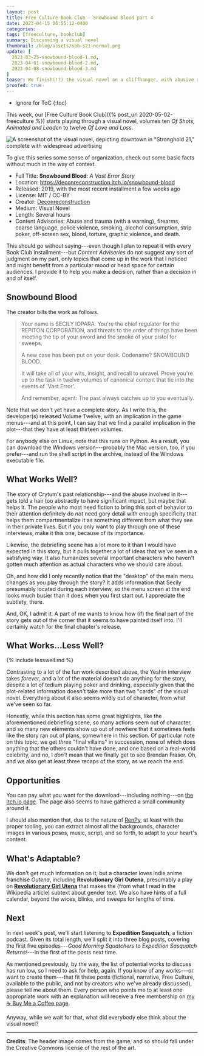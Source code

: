 ```yaml
---
layout: post
title: Free Culture Book Club — Snowbound Blood part 4
date: 2023-04-15 06:55:12-0400
categories:
tags: [freeculture, bookclub]
summary: Discussing a visual novel
thumbnail: /blog/assets/sbb-s21-normal.png
update: [
  2023-03-25-snowbound-blood-1.md,
  2023-04-01-snowbound-blood-2.md,
  2023-04-08-snowbound-blood-3.md
]
teaser: We finish(!?) the visual novel on a cliffhanger, with abusive relationships, a wild cliffhanger, and maybe a plot that became slightly lost.
proofed: true
---
```


* Ignore for ToC
{:toc}

This week, our [Free Culture Book Club]({% post_url 2020-05-02-freeculture %}) starts playing through a visual novel, volumes ten *Of Shots, Animated and Leaden* to twelve *Of Love and Loss*.

![A screenshot of the visual novel, depicting downtown in "Stronghold 21," complete with widespread advertising](/blog/assets/sbb-s21-normal.png "I sort of enjoy the implication, here, that the news has carefully covered the bogus awards ceremony for the past two months or blinks or whatever they call them")

To give this series some sense of organization, check out some basic facts without much in the way of context.

 * Full Title:  **Snowbound Blood**:  *A Vast Error Story*
 * Location:  <https://deconreconstruction.itch.io/snowbound-blood>
 * Released:  2019, with the most recent installment a few weeks ago
 * License:  MIT / CC-BY
 * Creator:  [Deconreconstruction](https://deconreconstruction.itch.io/)
 * Medium:  Visual Novel
 * Length:  Several hours
 * Content Advisories:  Abuse and trauma (with a warning), firearms, coarse language, police violence, smoking, alcohol consumption, strip poker, off-screen sex, blood, torture, graphic violence, and death.

This should go without saying---even though I plan to repeat it with every Book Club installment---but *Content Advisories* do not suggest any sort of judgment on my part, only topics that come up in the work that I noticed and might benefit from a particular mood or head space for certain audiences.  I provide it to help you make a decision, rather than a decision in and of itself.

## Snowbound Blood

The creator bills the work as follows.

 > Your name is SECILY IOPARA. You're the chief regulator for the REPITON CORPORATION, and threats to the order of things have been meeting the tip of your sword and the smoke of your pistol for sweeps. 
 >
 > A new case has been put on your desk. Codename? SNOWBOUND BLOOD. 
 >
 > It will take all of your wits, insight, and recall to unravel. Prove you're up to the task in twelve volumes of canonical content that tie into the events of 'Vast Error'.
 >
 > And remember, agent: The past always catches up to you eventually.

Note that we don't yet have a complete story.  As I write this, the developer(s) released Volume Twelve, with an implication in the game menus---and at this point, I can say that we find a parallel implication in the plot---that they have at least thirteen volumes.

For anybody else on Linux, note that this runs on Python.  As a result, you can download the Windows version---probably the Mac version, too, if you prefer---and run the shell script in the archive, instead of the Windows executable file.

## What Works Well?

The story of Crytum's past relationship---and the abuse involved in it---gets told a hair too abstractly to have significant impact, but maybe that helps it.  The people who most need fiction to bring this sort of behavior to their attention definitely do *not* need gory detail with enough specificity that helps them compartmentalize it as something different from what they see in their private lives.  But if you only want to play through one of these interviews, make it this one, because of its importance.

Likewise, the debriefing scene has a lot more to it than I would have expected in this story, but it pulls together a lot of ideas that we've seen in a satisfying way.  It also humanizes several important characters who haven't gotten much attention as actual characters who we should care about.

Oh, and how did I only recently notice that the "desktop" of the main menu changes as you play through the story?  It adds information that Secily presumably located during each interview, so the menu screen at the end looks much busier than it does when you first start out.  I appreciate the subtlety, there.

And, OK, I admit it.  A part of me wants to know how (if) the final part of the story gets out of the corner that it seems to have painted itself into.  I'll certainly watch for the final chapter's release.

## What Works...Less Well?

{% include lesswell.md %}

Contrasting to a lot of the fun work described above, the Yeshin interview takes *forever*, and a lot of the material doesn't do anything for the story, despite a lot of tedium playing poker and drinking, especially given that the plot-related information doesn't take more than two "cards" of the visual novel.  Everything about it also seems wildly out of character, from what we've seen so far.

Honestly, while this section has some great highlights, like the aforementioned debriefing scene, so many actions seem out of character, and so many new elements show up out of nowhere that it sometimes feels like the story ran out of plans, somewhere in this section.  Of particular note on this topic, we get *three* "final villains" in succession, none of which does anything that the others couldn't have done, and one based on a real-world celebrity, and no, I *don't* mean that we finally get to see Brendan Fraser.  Oh, and we also get at least three recaps of the story, as we reach the end.

## Opportunities

You can pay what you want for the download---including nothing---on [the <i class="fab fa-itch-io"></i> Itch.io page](https://deconreconstruction.itch.io/snowbound-blood).  The page also seems to have gathered a small community around it.

I should also mention that, due to the nature of [RenPy](https://www.renpy.org/), at least with the proper tooling, you can extract almost all the backgrounds, character images in various poses, music, script, and so forth, to adapt to your heart's content.

## What's Adaptable?

We don't get much information on it, but a character loves indie anime franchise *Outena*, including **Revolutionary Girl Outena**, presumably a play on [**Revolutionary Girl Utena**](https://en.wikipedia.org/wiki/Revolutionary_Girl_Utena) that makes the (from what I read in the Wikipedia article) subtext about gender text.  We also have hints of a full calendar, beyond the wices, blinks, and sweeps for lengths of time.

## Next

In next week's post, we'll start listening to **Expedition Sasquatch**, a fiction podcast.  Given its total length, we'll split it into three blog posts, covering the first five episodes---*Good Morning Squatchers* to *Expedition Sasquatch Returns!*---in the first of the posts next time.

As mentioned previously, by the way, the list of potential works to discuss has run low, so I need to ask for help, again.  If you know of any works---or want to create them---that fit these posts (fictional, narrative, Free Culture, available to the public, and not by creators who we've already discussed), please tell me about them.  Every person who points me to at least one appropriate work with an explanation will receive a free membership on [my ☕ Buy Me a Coffee page](https://buymeacoffee.com/jcolag).

Anyway, while we wait for that, what did everybody else think about the visual novel?

* * *

**Credits**:  The header image comes from the game, and so should fall under the Creative Commons license of the rest of the art.
